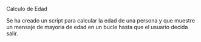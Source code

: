 Calculo de Edad

Se ha creado un script para calcular la edad de una persona y que muestre
un mensaje de mayoria de edad en un bucle hasta que el usuario decida salir.